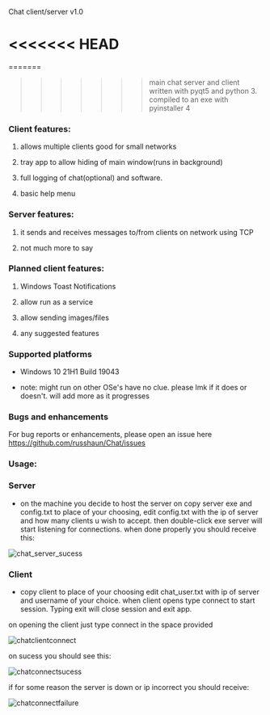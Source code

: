 Chat client/server v1.0

<<<<<<< HEAD
=======

=======
>>>>>>> main
chat server and client written with pyqt5 and python 3.
compiled to an exe with pyinstaller 4

### Client features:

1. allows multiple clients good for small networks

2. tray app to allow hiding of main window(runs in background)

3. full logging of chat(optional) and software.

4. basic help menu

### Server features:

1. it sends and receives messages to/from clients on network using TCP

2. not much more to say

### Planned client features:

1. Windows Toast Notifications

2. allow run as a service

3. allow sending images/files

4. any suggested features

### Supported platforms

- Windows 10 21H1  Build 19043

- note:
        might run on other OSe's have no clue.
        please lmk if it does or doesn't. will add more as it progresses

### Bugs and enhancements

For bug reports or enhancements, please open an issue here https://github.com/russhaun/Chat/issues


###  Usage:


### Server
- on the machine you decide to host the server on copy server exe and config.txt to place of your choosing, edit config.txt with the ip of server and how many clients u wish to accept. then double-click exe server will start listening for connections. when done properly you should receive this:

![chat_server_sucess](https://user-images.githubusercontent.com/20805369/129812703-4b32fe8e-a55d-4e35-bb0d-a58eb89a7608.png)




### Client

- copy client to place of your choosing edit chat_user.txt with ip of server and username of your choice. when client opens type connect to start session. Typing exit will close session and exit app.

on opening the client just type connect in the space provided

![chatclientconnect](https://user-images.githubusercontent.com/20805369/129812746-9ad3a516-d88d-4f70-9c1d-b2eefebf474b.png)


on sucess you should see this:

![chatconnectsucess](https://user-images.githubusercontent.com/20805369/129812845-8aa8d200-24ab-4c3c-94e7-afff1641cdfe.png)


if for some reason the server is down or ip incorrect you should receive:

![chatconnectfailure](https://user-images.githubusercontent.com/20805369/129812947-f8ae4474-c132-41de-9446-d095b6c9e1a4.png)


